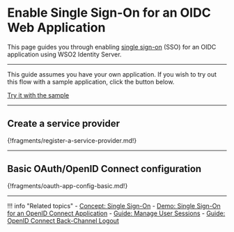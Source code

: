 # Enable Single Sign-On for an OIDC Web Application

This page guides you through enabling [single sign-on](../../../references/concepts/single-sign-on) (SSO) for an OIDC application using WSO2 Identity Server.

---

This guide assumes you have your own application. If you wish to try out this flow with a sample application, click the button below. 

<a class="samplebtn_a" href="../../../quick-starts/sso-for-oidc-apps" rel="nofollow noopener">Try it with the sample</a>

----

## Create a service provider

{!fragments/register-a-service-provider.md!}

----

## Basic OAuth/OpenID Connect configuration

{!fragments/oauth-app-config-basic.md!}

----

!!! info "Related topics"
    - [Concept: Single Sign-On](../../../references/concepts/single-sign-on)
    - [Demo: Single Sign-On for an OpenID Connect Application](../../../quick-starts/sso-for-oidc-apps)
    - [Guide: Manage User Sessions](../session-management-logout)
    - [Guide: OpenID Connect Back-Channel Logout](../oidc-backchannel-logout)